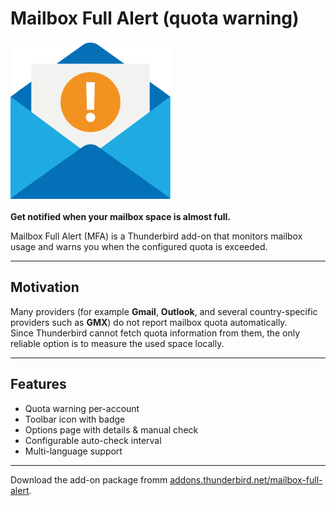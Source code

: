 # Mailbox Full Alert (quota warning)

![Icon](icons/icon-256.png)

**Get notified when your mailbox space is almost full.**

Mailbox Full Alert (MFA) is a Thunderbird add-on that monitors mailbox usage and warns you when the configured quota is exceeded.

---

## Motivation

Many providers (for example **Gmail**, **Outlook**, and several country-specific providers such as **GMX**) do not report mailbox quota automatically.  
Since Thunderbird cannot fetch quota information from them, the only reliable option is to measure the used space locally.

---

## Features

- Quota warning per-account
- Toolbar icon with badge
- Options page with details & manual check
- Configurable auto-check interval
- Multi-language support

---

Download the add-on package fromm [addons.thunderbird.net/mailbox-full-alert](https://addons.thunderbird.net/mailbox-full-alert).
